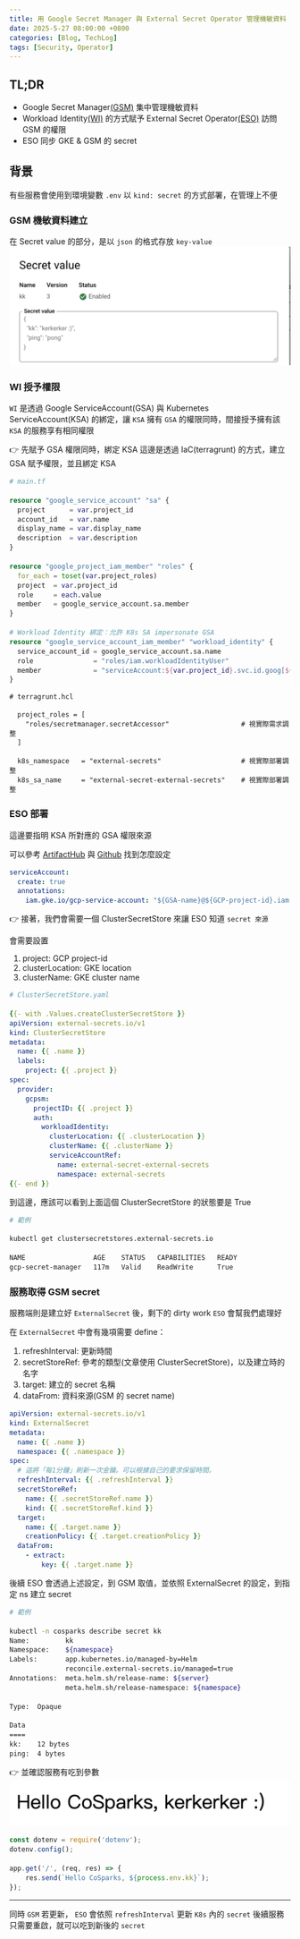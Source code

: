 ```yaml
---
title: 用 Google Secret Manager 與 External Secret Operator 管理機敏資料
date: 2025-5-27 08:00:00 +0800
categories: [Blog, TechLog]
tags: [Security, Operator]
---
```


## TL;DR
- Google Secret Manager[(GSM)](https://cloud.google.com/security/products/secret-manager) 集中管理機敏資料
- Workload Identity[(WI)](https://cloud.google.com/iam/docs/workload-identity-federation) 的方式賦予 External Secret Operator[(ESO)](https://external-secrets.io/latest/provider/google-secrets-manager/) 訪問 GSM 的權限
- ESO 同步 GKE & GSM 的 secret

## 背景
有些服務會使用到環境變數 `.env`
以 `kind: secret` 的方式部署，在管理上不便

### GSM 機敏資料建立
在 Secret value 的部分，是以 `json` 的格式存放 `key-value`
![GSM example](../assets/post/security/GSM%20example.png)

### WI 授予權限
`WI` 是透過 Google ServiceAccount(GSA) 與 Kubernetes ServiceAccount(KSA) 的綁定，讓 `KSA` 擁有 `GSA` 的權限同時，間接授予擁有該 `KSA` 的服務享有相同權限

👉 先賦予 GSA 權限同時，綁定 KSA
這邊是透過 IaC(terragrunt) 的方式，建立 GSA 賦予權限，並且綁定 KSA

```tf
# main.tf

resource "google_service_account" "sa" {
  project      = var.project_id
  account_id   = var.name
  display_name = var.display_name
  description  = var.description
}

resource "google_project_iam_member" "roles" {
  for_each = toset(var.project_roles)
  project  = var.project_id
  role     = each.value
  member   = google_service_account.sa.member
}

# Workload Identity 綁定：允許 K8s SA impersonate GSA
resource "google_service_account_iam_member" "workload_identity" {
  service_account_id = google_service_account.sa.name
  role               = "roles/iam.workloadIdentityUser"
  member             = "serviceAccount:${var.project_id}.svc.id.goog[${var.k8s_namespace}/${var.k8s_sa_name}]"
}
```

```hcl
# terragrunt.hcl

  project_roles = [
    "roles/secretmanager.secretAccessor"                  # 視實際需求調整
  ]

  k8s_namespace   = "external-secrets"                    # 視實際部署調整
  k8s_sa_name     = "external-secret-external-secrets"    # 視實際部署調整
```

### ESO 部署
這邊要指明 KSA 所對應的 GSA 權限來源

可以參考 [ArtifactHub](https://artifacthub.io/packages/helm/external-secrets-operator/external-secrets?modal=values&path=webhook.serviceAccount) 與 [Github](https://github.com/external-secrets/external-secrets/blob/main/deploy/charts/external-secrets/templates/serviceaccount.yaml)
找到怎麼設定

```yaml
serviceAccount:
  create: true
  annotations:
    iam.gke.io/gcp-service-account: "${GSA-name}@${GCP-project-id}.iam.gserviceaccount.com"
```

👉 接著，我們會需要一個 ClusterSecretStore 來讓 ESO 知道 `secret 來源`

會需要設置
1. project: GCP project-id
2. clusterLocation: GKE location
3. clusterName: GKE cluster name
```yaml
# ClusterSecretStore.yaml

{{- with .Values.createClusterSecretStore }}
apiVersion: external-secrets.io/v1
kind: ClusterSecretStore
metadata:
  name: {{ .name }}
  labels:
    project: {{ .project }}
spec:
  provider:
    gcpsm:
      projectID: {{ .project }}
      auth:
        workloadIdentity:
          clusterLocation: {{ .clusterLocation }}
          clusterName: {{ .clusterName }}
          serviceAccountRef:
            name: external-secret-external-secrets
            namespace: external-secrets
{{- end }}
```

到這邊，應該可以看到上面這個 ClusterSecretStore 的狀態要是 True
```bash
# 範例

kubectl get clustersecretstores.external-secrets.io 

NAME                 AGE    STATUS   CAPABILITIES   READY
gcp-secret-manager   117m   Valid    ReadWrite      True
```

### 服務取得 GSM secret
服務端則是建立好 `ExternalSecret` 後，剩下的 dirty work `ESO` 會幫我們處理好

在 `ExternalSecret` 中會有幾項需要 define：
1. refreshInterval: 更新時間
2. secretStoreRef: 參考的類型(文章使用 ClusterSecretStore)，以及建立時的名字
3. target: 建立的 secret 名稱
4. dataFrom: 資料來源(GSM 的 secret name)


```yaml
apiVersion: external-secrets.io/v1
kind: ExternalSecret
metadata:
  name: {{ .name }}
  namespace: {{ .namespace }}
spec:
  # 這將「每1分鐘」刷新一次金鑰。可以根據自己的要求保留時間。
  refreshInterval: {{ .refreshInterval }}
  secretStoreRef:
    name: {{ .secretStoreRef.name }}
    kind: {{ .secretStoreRef.kind }}
  target:
    name: {{ .target.name }}
    creationPolicy: {{ .target.creationPolicy }}
  dataFrom:
    - extract:
        key: {{ .target.name }}
```

後續 ESO 會透過上述設定，到 GSM 取值，並依照 ExternalSecret 的設定，到指定 ns 建立 secret
```bash
# 範例

kubectl -n cosparks describe secret kk   
Name:         kk
Namespace:    ${namespace}
Labels:       app.kubernetes.io/managed-by=Helm
              reconcile.external-secrets.io/managed=true
Annotations:  meta.helm.sh/release-name: ${server}
              meta.helm.sh/release-namespace: ${namespace}

Type:  Opaque

Data
====
kk:    12 bytes
ping:  4 bytes
```

👉 並確認服務有吃到參數
![demo](../assets/post/security/demo.png)
```javascript
const dotenv = require('dotenv');
dotenv.config();

app.get('/', (req, res) => {
    res.send(`Hello CoSparks, ${process.env.kk}`);
});
```
---
同時 `GSM` 若更新， `ESO` 會依照 `refreshInterval`
更新 `K8s` 內的 `secret`
後續服務只需要重啟，就可以吃到新後的 `secret`
